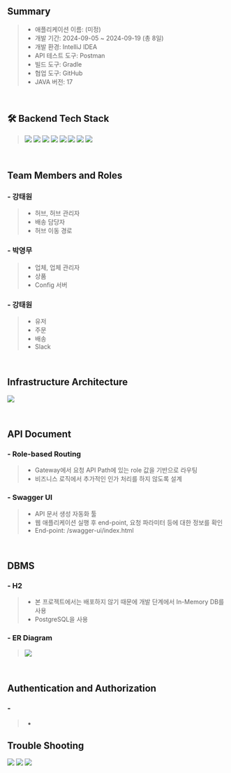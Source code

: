 ## Summary
> - 애플리케이션 이름: (미정)
> - 개발 기간: 2024-09-05 ~ 2024-09-19 (총 8일)
> - 개발 환경: IntelliJ IDEA
> - API 테스트 도구: Postman
> - 빌드 도구: Gradle
> - 협업 도구: GitHub
> - JAVA 버전: 17

<br/>

## 🛠️ Backend Tech Stack
> <img src="https://img.shields.io/badge/Spring Boot-6DB33F?style=for-the-badge&logo=Spring Boot&logoColor=white"> <img src="https://img.shields.io/badge/Spring Security-6DB33F?style=for-the-badge&logo=Spring Security&logoColor=white">
> <img src="https://img.shields.io/badge/Java-007396?style=for-the-badge&logo=Java&logoColor=white"> <img src="https://img.shields.io/badge/JSON Web Tokens-000000?style=for-the-badge&logo=JSON Web Tokens&logoColor=white">
> <img src="https://img.shields.io/badge/Redis-DC382D?style=for-the-badge&logo=redis&logoColor=white">
> <img src="https://img.shields.io/badge/postgresql-4169e1?style=for-the-badge&logo=postgresql&logoColor=white">
> <img src="https://img.shields.io/badge/Git-F05032?style=for-the-badge&logo=Git&logoColor=white">
> <img src="https://img.shields.io/badge/github-181717?style=for-the-badge&logo=github&logoColor=white">

<br/>

## Team Members and Roles
### - 강태원
> - 허브, 허브 관리자
> - 배송 담당자
> - 허브 이동 경로

### - 박영무
> - 업체, 업체 관리자
> - 상품
> - Config 서버

### - 강태원
> - 유저
> - 주문
> - 배송
> - Slack

<br/>

## Infrastructure Architecture
>
![](https://velog.velcdn.com/images/dmitry__777/post/e09e180f-155b-46b7-8b61-76ff9d81c97b/image.png)

<br/>

## API Document
### - Role-based Routing
> - Gateway에서 요청 API Path에 있는 role 값을 기반으로 라우팅
> - 비즈니스 로직에서 추가적인 인가 처리를 하지 않도록 설계

### - Swagger UI
> - API 문서 생성 자동화 툴
> - 웹 애플리케이션 실행 후 end-point, 요청 파라미터 등에 대한 정보를 확인
> - End-point: /swagger-ui/index.html


<br/>

## DBMS
### - H2
> - 본 프로젝트에서는 배포하지 않기 때문에 개발 단계에서 In-Memory DB를 사용
> - PostgreSQL을 사용

### - ER Diagram
> ![](https://velog.velcdn.com/images/dmitry__777/post/48b905e4-7934-41c6-8853-1742af0e1df0/image.png)


<br/>

## Authentication and Authorization
### -
> -


## Trouble Shooting
![](https://velog.velcdn.com/images/dmitry__777/post/665c9278-a7d3-4542-86b8-bed9ef3d64ca/image.png)
![](https://velog.velcdn.com/images/dmitry__777/post/71fc9d8e-7993-4098-837e-a62ff4b114cf/image.png)
![](https://velog.velcdn.com/images/dmitry__777/post/1099be0d-f0b9-49cf-a55b-7a7cb6d1005f/image.png)


